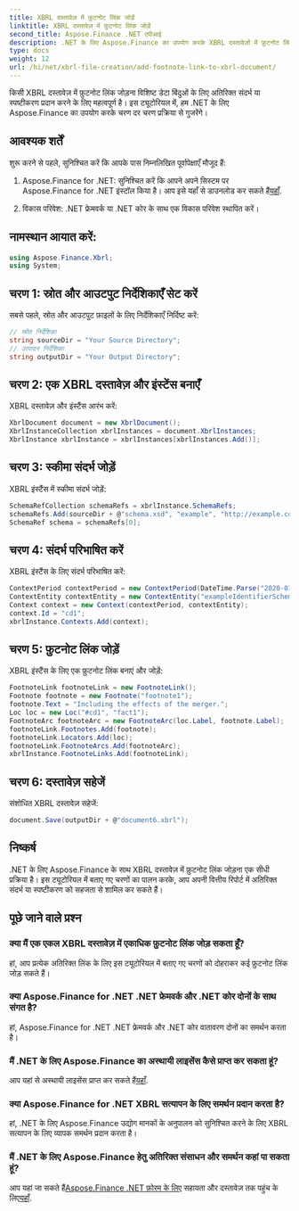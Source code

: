 ```yaml
---
title: XBRL दस्तावेज़ में फ़ुटनोट लिंक जोड़ें
linktitle: XBRL दस्तावेज़ में फ़ुटनोट लिंक जोड़ें
second_title: Aspose.Finance .NET एपीआई
description: .NET के लिए Aspose.Finance का उपयोग करके XBRL दस्तावेज़ों में फ़ुटनोट लिंक जोड़ने का तरीका जानें। अतिरिक्त संदर्भ के साथ वित्तीय रिपोर्ट को आसानी से बेहतर बनाएँ।
type: docs
weight: 12
url: /hi/net/xbrl-file-creation/add-footnote-link-to-xbrl-document/
---
```

किसी XBRL दस्तावेज़ में फ़ुटनोट लिंक जोड़ना विशिष्ट डेटा बिंदुओं के लिए अतिरिक्त संदर्भ या स्पष्टीकरण प्रदान करने के लिए महत्वपूर्ण है। इस ट्यूटोरियल में, हम .NET के लिए Aspose.Finance का उपयोग करके चरण दर चरण प्रक्रिया से गुजरेंगे।
## आवश्यक शर्तें
शुरू करने से पहले, सुनिश्चित करें कि आपके पास निम्नलिखित पूर्वापेक्षाएँ मौजूद हैं:
1.  Aspose.Finance for .NET: सुनिश्चित करें कि आपने अपने सिस्टम पर Aspose.Finance for .NET इंस्टॉल किया है। आप इसे यहाँ से डाउनलोड कर सकते हैं[यहाँ](https://releases.aspose.com/finance/net/).
  
2. विकास परिवेश: .NET फ्रेमवर्क या .NET कोर के साथ एक विकास परिवेश स्थापित करें।
## नामस्थान आयात करें:
```csharp
using Aspose.Finance.Xbrl;
using System;
```
## चरण 1: स्रोत और आउटपुट निर्देशिकाएँ सेट करें
सबसे पहले, स्रोत और आउटपुट फ़ाइलों के लिए निर्देशिकाएँ निर्दिष्ट करें:
```csharp
// स्रोत निर्देशिका
string sourceDir = "Your Source Directory";
// उत्पादन निर्देशिका
string outputDir = "Your Output Directory";
```
## चरण 2: एक XBRL दस्तावेज़ और इंस्टेंस बनाएँ
XBRL दस्तावेज़ और इंस्टैंस आरंभ करें:
```csharp
XbrlDocument document = new XbrlDocument();
XbrlInstanceCollection xbrlInstances = document.XbrlInstances;
XbrlInstance xbrlInstance = xbrlInstances[xbrlInstances.Add()];
```
## चरण 3: स्कीमा संदर्भ जोड़ें
XBRL इंस्टैंस में स्कीमा संदर्भ जोड़ें:
```csharp
SchemaRefCollection schemaRefs = xbrlInstance.SchemaRefs;
schemaRefs.Add(sourceDir + @"schema.xsd", "example", "http://example.com/xbrl/taxonomy");
SchemaRef schema = schemaRefs[0];
```
## चरण 4: संदर्भ परिभाषित करें
XBRL इंस्टैंस के लिए संदर्भ परिभाषित करें:
```csharp
ContextPeriod contextPeriod = new ContextPeriod(DateTime.Parse("2020-01-01"), DateTime.Parse("2020-02-10"));
ContextEntity contextEntity = new ContextEntity("exampleIdentifierScheme", "exampleIdentifier");
Context context = new Context(contextPeriod, contextEntity);
context.Id = "cd1";
xbrlInstance.Contexts.Add(context);
```
## चरण 5: फ़ुटनोट लिंक जोड़ें
XBRL इंस्टैंस के लिए एक फ़ुटनोट लिंक बनाएं और जोड़ें:
```csharp
FootnoteLink footnoteLink = new FootnoteLink();
Footnote footnote = new Footnote("footnote1");
footnote.Text = "Including the effects of the merger.";
Loc loc = new Loc("#cd1", "fact1");
FootnoteArc footnoteArc = new FootnoteArc(loc.Label, footnote.Label);
footnoteLink.Footnotes.Add(footnote);
footnoteLink.Locators.Add(loc);
footnoteLink.FootnoteArcs.Add(footnoteArc);
xbrlInstance.FootnoteLinks.Add(footnoteLink);
```
## चरण 6: दस्तावेज़ सहेजें
संशोधित XBRL दस्तावेज़ सहेजें:
```csharp
document.Save(outputDir + @"document6.xbrl");
```

## निष्कर्ष
.NET के लिए Aspose.Finance के साथ XBRL दस्तावेज़ में फ़ुटनोट लिंक जोड़ना एक सीधी प्रक्रिया है। इस ट्यूटोरियल में बताए गए चरणों का पालन करके, आप अपनी वित्तीय रिपोर्ट में अतिरिक्त संदर्भ या स्पष्टीकरण को सहजता से शामिल कर सकते हैं।
## पूछे जाने वाले प्रश्न
### क्या मैं एक एकल XBRL दस्तावेज़ में एकाधिक फ़ुटनोट लिंक जोड़ सकता हूँ?
हां, आप प्रत्येक अतिरिक्त लिंक के लिए इस ट्यूटोरियल में बताए गए चरणों को दोहराकर कई फ़ुटनोट लिंक जोड़ सकते हैं।
### क्या Aspose.Finance for .NET .NET फ्रेमवर्क और .NET कोर दोनों के साथ संगत है?
हां, Aspose.Finance for .NET .NET फ्रेमवर्क और .NET कोर वातावरण दोनों का समर्थन करता है।
### मैं .NET के लिए Aspose.Finance का अस्थायी लाइसेंस कैसे प्राप्त कर सकता हूं?
 आप यहां से अस्थायी लाइसेंस प्राप्त कर सकते हैं[यहाँ](https://purchase.aspose.com/temporary-license/).
### क्या Aspose.Finance for .NET XBRL सत्यापन के लिए समर्थन प्रदान करता है?
हां, .NET के लिए Aspose.Finance उद्योग मानकों के अनुपालन को सुनिश्चित करने के लिए XBRL सत्यापन के लिए व्यापक समर्थन प्रदान करता है।
### मैं .NET के लिए Aspose.Finance हेतु अतिरिक्त संसाधन और समर्थन कहां पा सकता हूं?
 आप यहां जा सकते हैं[Aspose.Finance .NET फ़ोरम के लिए](https://forum.aspose.com/c/finance/43) सहायता और दस्तावेज़ तक पहुंच के लिए[यहाँ](https://reference.aspose.com/finance/net/).